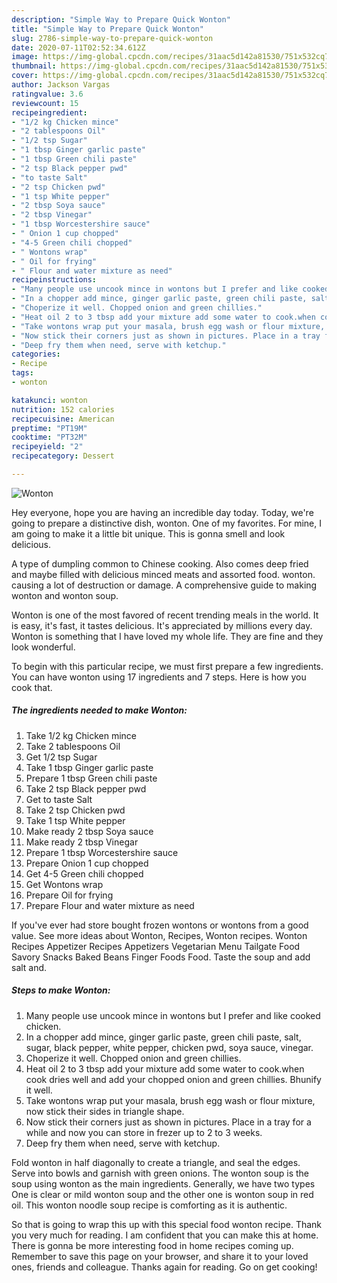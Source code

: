 ```yaml
---
description: "Simple Way to Prepare Quick Wonton"
title: "Simple Way to Prepare Quick Wonton"
slug: 2786-simple-way-to-prepare-quick-wonton
date: 2020-07-11T02:52:34.612Z
image: https://img-global.cpcdn.com/recipes/31aac5d142a81530/751x532cq70/wonton-recipe-main-photo.jpg
thumbnail: https://img-global.cpcdn.com/recipes/31aac5d142a81530/751x532cq70/wonton-recipe-main-photo.jpg
cover: https://img-global.cpcdn.com/recipes/31aac5d142a81530/751x532cq70/wonton-recipe-main-photo.jpg
author: Jackson Vargas
ratingvalue: 3.6
reviewcount: 15
recipeingredient:
- "1/2 kg Chicken mince"
- "2 tablespoons Oil"
- "1/2 tsp Sugar"
- "1 tbsp Ginger garlic paste"
- "1 tbsp Green chili paste"
- "2 tsp Black pepper pwd"
- "to taste Salt"
- "2 tsp Chicken pwd"
- "1 tsp White pepper"
- "2 tbsp Soya sauce"
- "2 tbsp Vinegar"
- "1 tbsp Worcestershire sauce"
- " Onion 1 cup chopped"
- "4-5 Green chili chopped"
- " Wontons wrap"
- " Oil for frying"
- " Flour and water mixture as need"
recipeinstructions:
- "Many people use uncook mince in wontons but I prefer and like cooked chicken."
- "In a chopper add mince, ginger garlic paste, green chili paste, salt, sugar, black pepper, white pepper, chicken pwd, soya sauce, vinegar."
- "Choperize it well. Chopped onion and green chillies."
- "Heat oil 2 to 3 tbsp add your mixture add some water to cook.when cook dries well and add your chopped onion and green chillies. Bhunify it well."
- "Take wontons wrap put your masala, brush egg wash or flour mixture, now stick their sides in triangle shape."
- "Now stick their corners just as shown in pictures. Place in a tray for a while and now you can store in frezer up to 2 to 3 weeks."
- "Deep fry them when need, serve with ketchup."
categories:
- Recipe
tags:
- wonton

katakunci: wonton 
nutrition: 152 calories
recipecuisine: American
preptime: "PT19M"
cooktime: "PT32M"
recipeyield: "2"
recipecategory: Dessert

---
```



![Wonton](https://img-global.cpcdn.com/recipes/31aac5d142a81530/751x532cq70/wonton-recipe-main-photo.jpg)

Hey everyone, hope you are having an incredible day today. Today, we're going to prepare a distinctive dish, wonton. One of my favorites. For mine, I am going to make it a little bit unique. This is gonna smell and look delicious.

A type of dumpling common to Chinese cooking. Also comes deep fried and maybe filled with delicious minced meats and assorted food. wonton. causing a lot of destruction or damage. A comprehensive guide to making wonton and wonton soup.

Wonton is one of the most favored of recent trending meals in the world. It is easy, it's fast, it tastes delicious. It's appreciated by millions every day. Wonton is something that I have loved my whole life. They are fine and they look wonderful.


To begin with this particular recipe, we must first prepare a few ingredients. You can have wonton using 17 ingredients and 7 steps. Here is how you cook that.

<!--inarticleads1-->

##### The ingredients needed to make Wonton:

1. Take 1/2 kg Chicken mince
1. Take 2 tablespoons Oil
1. Get 1/2 tsp Sugar
1. Take 1 tbsp Ginger garlic paste
1. Prepare 1 tbsp Green chili paste
1. Take 2 tsp Black pepper pwd
1. Get to taste Salt
1. Take 2 tsp Chicken pwd
1. Take 1 tsp White pepper
1. Make ready 2 tbsp Soya sauce
1. Make ready 2 tbsp Vinegar
1. Prepare 1 tbsp Worcestershire sauce
1. Prepare  Onion 1 cup chopped
1. Get 4-5 Green chili chopped
1. Get  Wontons wrap
1. Prepare  Oil for frying
1. Prepare  Flour and water mixture as need


If you&#39;ve ever had store bought frozen wontons or wontons from a good value. See more ideas about Wonton, Recipes, Wonton recipes. Wonton Recipes Appetizer Recipes Appetizers Vegetarian Menu Tailgate Food Savory Snacks Baked Beans Finger Foods Food. Taste the soup and add salt and. 

<!--inarticleads2-->

##### Steps to make Wonton:

1. Many people use uncook mince in wontons but I prefer and like cooked chicken.
1. In a chopper add mince, ginger garlic paste, green chili paste, salt, sugar, black pepper, white pepper, chicken pwd, soya sauce, vinegar.
1. Choperize it well. Chopped onion and green chillies.
1. Heat oil 2 to 3 tbsp add your mixture add some water to cook.when cook dries well and add your chopped onion and green chillies. Bhunify it well.
1. Take wontons wrap put your masala, brush egg wash or flour mixture, now stick their sides in triangle shape.
1. Now stick their corners just as shown in pictures. Place in a tray for a while and now you can store in frezer up to 2 to 3 weeks.
1. Deep fry them when need, serve with ketchup.


Fold wonton in half diagonally to create a triangle, and seal the edges. Serve into bowls and garnish with green onions. The wonton soup is the soup using wonton as the main ingredients. Generally, we have two types One is clear or mild wonton soup and the other one is wonton soup in red oil. This wonton noodle soup recipe is comforting as it is authentic. 

So that is going to wrap this up with this special food wonton recipe. Thank you very much for reading. I am confident that you can make this at home. There is gonna be more interesting food in home recipes coming up. Remember to save this page on your browser, and share it to your loved ones, friends and colleague. Thanks again for reading. Go on get cooking!
